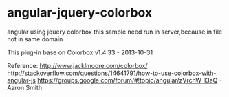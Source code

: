 angular-jquery-colorbox
=======================

angular using jquery colorbox
this sample need run in server,because in file not in same domain


This plug-in base on Colorbox v1.4.33 - 2013-10-31

Reference:
    http://www.jacklmoore.com/colorbox/
    http://stackoverflow.com/questions/14641791/how-to-use-colorbox-with-angular-js
    https://groups.google.com/forum/#!topic/angular/zVrcnW_l3aQ - Aaron Smith
